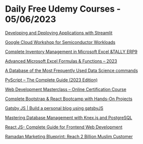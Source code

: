 # Daily Free Udemy Courses - 05/06/2023

[Developing and Deploying Applications with Streamlit](https://www.udemy.com/course/develop_streamlit_applications/?couponCode=STREAMLITMAY2023)
[Google Cloud Workshop for Semiconductor Workloads](https://www.udemy.com/course/google-cloud-workshop-for-semiconductor-workloads/?couponCode=GCPHPC2023)
[Complete Inventory Management in Microsoft Excel &TALLY ERP9](https://www.udemy.com/course/complete-inventory-management-in-microsoft-excel-tally-erp9/?couponCode=597BAEABDBC70D149544)
[Advanced Microsoft Excel Formulas & Functions – 2023](https://www.udemy.com/course/advanced-microsoft-excel-formulas-functions/?couponCode=361C485DFBD2BE457CCC)
[A Database of the Most Frequently Used Data Science commands](https://www.udemy.com/course/python-that-appears-all-the-time-at-workplace/?couponCode=67CE88634ECC0748DCD8)
[PyScript – The Complete Guide (2023 Edition)](https://www.udemy.com/course/complete-guide-to-master-pyscript-b/?couponCode=32896834916F6488DA44)
[Web Development Masterclass – Online Certification Course](https://www.udemy.com/course/web-development-masterclass-complete-certificate-course/?couponCode=YOUACCEL39699)
[Complete Bootstrap & React Bootcamp with Hands-On Projects](https://www.udemy.com/course/complete-bootstrap-react-bootcamp-with-hands-on-projects/?couponCode=YOUACCEL39699)
[Gatsby JS | Build a personal blog using gatsbyJS](https://www.udemy.com/course/gatsbyjs-graphql-build-a-personal-blog-using-gatsbyjs-graphql/?couponCode=JUNE2023)
[Mastering Database Management with Knex.js and PostgreSQL](https://www.udemy.com/course/database-management-knexjs-postgresql/?couponCode=DEVLYZER-C3-P7)
[React JS- Complete Guide for Frontend Web Development](https://www.udemy.com/course/react-js-a-complete-guide-for-frontend-web-development/?couponCode=FREEMAY143)
[Ramadan Marketing Blueprint: Reach 2 Billion Muslim Customer](https://www.udemy.com/course/ramadan-marketing/?couponCode=6E9B8B694E065516C4F2)
